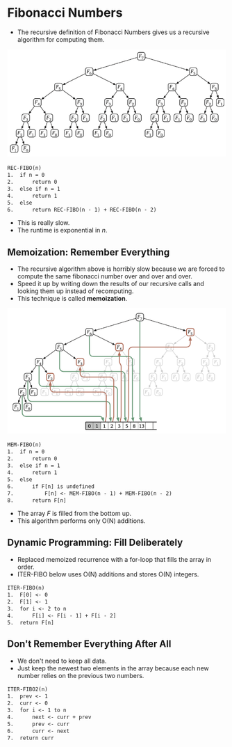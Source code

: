 # Fibonacci Numbers
- The recursive definition of Fibonacci Numbers gives us a recursive algorithm for computing them.

![alt text](https://github.com/eyc94/Notes/blob/master/images/fibo_recursive.png "Image of fibonacci tree using recursion")

```
REC-FIBO(n)
1.  if n = 0
2.      return 0
3.  else if n = 1
4.      return 1
5.  else
6.      return REC-FIBO(n - 1) + REC-FIBO(n - 2)
```

- This is really slow.
- The runtime is exponential in *n*.

## Memoization: Remember Everything
- The recursive algorithm above is horribly slow because we are forced to compute the same fibonacci number over and over and over.
- Speed it up by writing down the results of our recursive calls and looking them up instead of recomputing.
- This technique is called **memoization**.

![alt text](https://github.com/eyc94/Notes/blob/master/images/fibo_memo.png "Image of fibonacci tree using memoization")

```
MEM-FIBO(n)
1.  if n = 0
2.      return 0
3.  else if n = 1
4.      return 1
5.  else
6.      if F[n] is undefined
7.          F[n] <- MEM-FIBO(n - 1) + MEM-FIBO(n - 2)
8.      return F[n]
```

- The array *F* is filled from the bottom up.
- This algorithm performs only O(N) additions.

## Dynamic Programming: Fill Deliberately
- Replaced memoized recurrence with a for-loop that fills the array in order.
- ITER-FIBO below uses O(N) additions and stores O(N) integers.

```
ITER-FIBO(n)
1.  F[0] <- 0
2.  F[1] <- 1
3.  for i <- 2 to n
4.      F[i] <- F[i - 1] + F[i - 2]
5.  return F[n]
```

## Don't Remember Everything After All
- We don't need to keep all data.
- Just keep the newest two elements in the array because each new number relies on the previous two numbers.

```
ITER-FIBO2(n)
1.  prev <- 1
2.  curr <- 0
3.  for i <- 1 to n
4.      next <- curr + prev
5.      prev <- curr
6.      curr <- next
7.  return curr
```